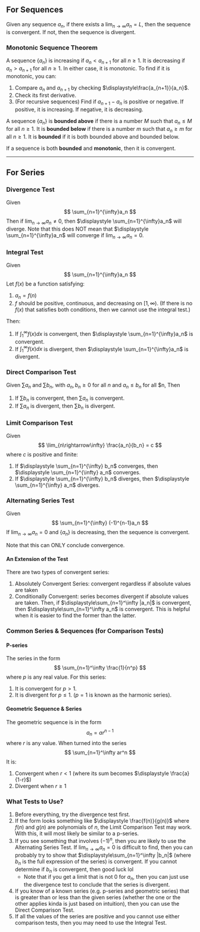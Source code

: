 ## For Sequences
Given any sequence $a_n$, if there exists a $\displaystyle \lim_{n\rightarrow\infty} a_n = L$, then the sequence is convergent. If not, then the sequence is divergent.
### Monotonic Sequence Theorem
A sequence $\{a_n\}$ is increasing if $a_n < a_{n+1}$ for all $n \geq 1$. It is decreasing if $a_n > a_{n+1}$ for all $n \geq 1$.
In either case, it is monotonic. To find if it is monotonic, you can:
1. Compare $a_n$ and $a_{n+1}$ by checking $\displaystyle\frac{a_{n+1}}{a_n}$.
2. Check its first derivative.
3. (For recursive sequences) Find if $a_{n+1} - a_n$ is positive or negative. If positive, it is increasing. If negative, it is decreasing.

A sequence $\{a_n\}$ is **bounded above** if there is a number $M$ such that $a_n \leq M$ for all $n \geq 1$.
It is **bounded below** if there is a number $m$ such that $a_n \geq m$ for all $n \geq 1$.
It is **bounded** if it is both bounded above and bounded below.

If a sequence is both **bounded** and **monotonic**, then it is convergent.

---

## For Series
### Divergence Test
Given
$$
\sum_{n=1}^{\infty}a_n
$$
Then if $\displaystyle \lim_{n\rightarrow\infty} a_n \neq 0$, then $\displaystyle \sum_{n=1}^{\infty}a_n$ will diverge.
Note that this does NOT mean that $\displaystyle \sum_{n=1}^{\infty}a_n$ will converge if $\displaystyle \lim_{n\rightarrow\infty} a_n = 0$.
### Integral Test
Given
$$
\sum_{n=1}^{\infty}a_n
$$
Let $f(x)$ be a function satisfying:
1. $a_n = f(n)$
2. $f$ should be positive, continuous, and decreasing on $[1,\infty)$.
(If there is no $f(x)$ that satisfies both conditions, then we cannot use the integral test.)

Then:
1. If $\displaystyle \int_1^\infty f(x) dx$ is convergent, then $\displaystyle \sum_{n=1}^{\infty}a_n$ is convergent.
2. If $\displaystyle \int_1^\infty f(x) dx$ is divergent, then $\displaystyle \sum_{n=1}^{\infty}a_n$ is divergent.
### Direct Comparison Test
Given $\displaystyle \sum a_n$ and $\displaystyle \sum b_n$, with $a_n, b_n \geq 0$ for all $n$ and $a_n \leq b_n$ for all $n,
Then
1. If $\displaystyle \sum b_n$ is convergent, then $\displaystyle \sum a_n$ is convergent.
2. If $\displaystyle \sum a_n$ is divergent, then $\displaystyle \sum b_n$ is divergent.
### Limit Comparison Test
Given
$$
\lim_{n\rightarrow\infty} \frac{a_n}{b_n} = c
$$
where $c$ is positive and finite:
1. If $\displaystyle \sum_{n=1}^{\infty} b_n$ converges, then $\displaystyle \sum_{n=1}^{\infty} a_n$ converges.
2. If $\displaystyle \sum_{n=1}^{\infty} b_n$ diverges, then $\displaystyle \sum_{n=1}^{\infty} a_n$ diverges.
### Alternating Series Test
Given
$$
\sum_{n=1}^{\infty} (-1)^{n-1}a_n
$$
If $\displaystyle\lim_{n\rightarrow\infty} a_n = 0$ and $\{a_n\}$ is decreasing, then the sequence is convergent.

Note that this can ONLY conclude convergence.

#### An Extension of the Test
There are two types of convergent series:
1. Absolutely Convergent Series: convergent regardless if absolute values are taken
2. Conditionally Convergent: series becomes divergent if absolute values are taken.
Then, if $\displaystyle\sum_{n=1}^\infty |a_n|$ is convergent, then $\displaystyle\sum_{n=1}^\infty a_n$ is convergent. This is helpful when it is easier to find the former than the latter.

### Common Series & Sequences (for Comparison Tests)
#### P-series
The series in the form
$$
\sum_{n=1}^\infty \frac{1}{n^p}
$$
where $p$ is any real value.
For this series:
1. It is convergent for $p > 1$.
2. It is divergent for $p \leq 1$. ($p=1$ is known as the harmonic series).

#### Geometric Sequence & Series
The geometric sequence is in the form
$$
a_n = ar^{n-1}
$$
where $r$ is any value.
When turned into the series
$$
\sum_{n=1}^\infty ar^n
$$
It is:
1. Convergent when $r<1$ (where its sum becomes $\displaystyle \frac{a}{1-r}$)
2. Divergent when $r \geq 1$

### What Tests to Use?
1. Before everything, try the divergence test first.
2. If the form looks something like $\displaystyle \frac{f(n)}{g(n)}$ where $f(n)$ and $g(n)$ are polynomials of $n$, the Limit Comparison Test may work. With this, it will most likely be similar to a p-series.
3. If you see something that involves $(-1)^n$, then you are likely to use the Alternating Series Test. If $\displaystyle\lim_{n\rightarrow\infty} a_n = 0$ is difficult to find, then you can probably try to show that $\displaystyle\sum_{n=1}^\infty |b_n|$ (where $b_n$ is the full expression of the series) is convergent. If you cannot determine if $b_n$ is convergent, then good luck lol
	- Note that if you get a limit that is not 0 for $a_n$, then you can just use the divergence test to conclude that the series is divergent.
4. If you know of a known series (e.g. p-series and geometric series) that is greater than or less than the given series (whether the one or the other applies kinda is just based on intuition), then you can use the Direct Comparison Test.
5. If all the values of the series are positive and you cannot use either comparison tests, then you may need to use the Integral Test. 
